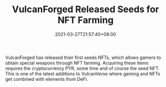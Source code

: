 ﻿---
title: "VulcanForged Released Seeds for NFT Farming"
date: 2021-03-27T21:57:40+08:00
lastmod: 2021-03-27T16:45:40+08:00
draft: false
authors: ["Sabrina"]
description: "VulcanForged has released their first seeds NFTs, which allows gamers to obtain special weapons through NFT farming. Acquiring these items requires the cryptocurrency PYR, some time and of course the seed NFT. This is one of the latest additions to VulcanVerse where gaming and NFTs get combined with elements from DeFi."
featuredImage: "vulcanforged-released-seeds-for-nft-farming.png"
tags: ["Virtual World","Play to Earn"]
categories: ["news"]
news: ["Virtual World"]
weight: 
lightgallery: true
pinned: false
recommend: false
recommend1: false
---

VulcanForged has released their first seeds NFTs, which allows gamers to obtain special weapons through NFT farming. Acquiring these items requires the cryptocurrency PYR, some time and of course the seed NFT. This is one of the latest additions to VulcanVerse where gaming and NFTs get combined with elements from DeFi.

<!--more-->

